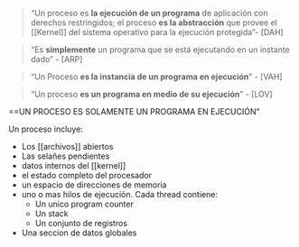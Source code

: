 >“Un proceso es **la ejecución de un programa** de aplicación con derechos restringidos; el proceso **es la abstracción** que provee el [[Kernel]] del sistema operativo para la ejecución protegida”- [DAH]

>“Es **simplemente** un programa que se está ejecutando en un instante dado” - [ARP]

>“Un Proceso **es la instancia de un programa en ejecución**” - [VAH]

>“Un proceso **es un programa en medio de su ejecución**” - [LOV]

==UN PROCESO ES SOLAMENTE UN PROGRAMA EN EJECUCIÓN"

Un proceso incluye: 
- Los [[archivos]] abiertos
- Las selañes pendientes
- datos internos del [[kernel]]
- el estado completo del procesador 
- un espacio de direcciones de memoria 
- uno o mas hilos de ejecución. Cada thread contiene:
	- Un unico program counter 
	- Un stack 
	- Un conjunto de registros
- Una seccion de datos globales